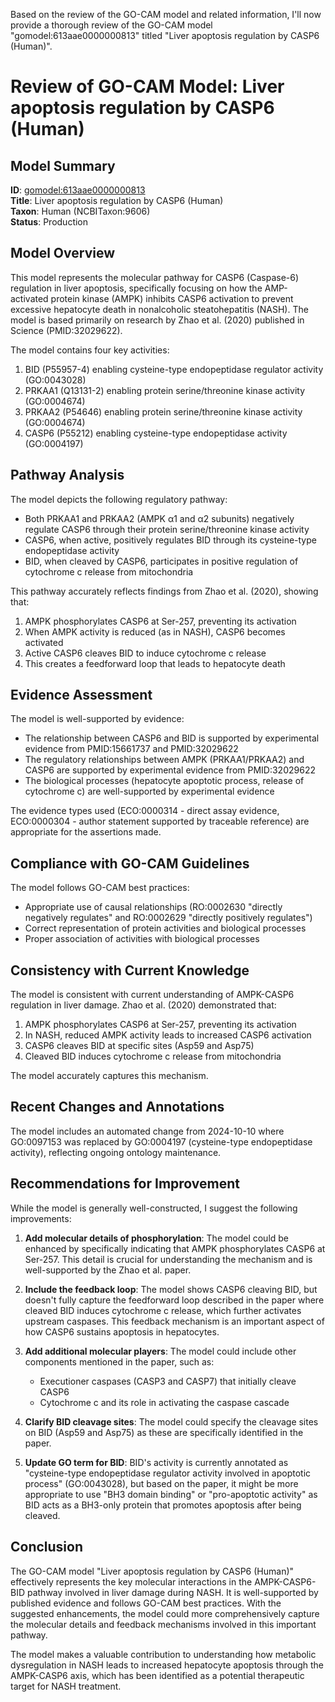 Based on the review of the GO-CAM model and related information, I'll now provide a thorough review of the GO-CAM model "gomodel:613aae0000000813" titled "Liver apoptosis regulation by CASP6 (Human)".

# Review of GO-CAM Model: Liver apoptosis regulation by CASP6 (Human)

## Model Summary
**ID**: [gomodel:613aae0000000813](https://bioregistry.io/go.model:613aae0000000813)  
**Title**: Liver apoptosis regulation by CASP6 (Human)  
**Taxon**: Human (NCBITaxon:9606)  
**Status**: Production

## Model Overview

This model represents the molecular pathway for CASP6 (Caspase-6) regulation in liver apoptosis, specifically focusing on how the AMP-activated protein kinase (AMPK) inhibits CASP6 activation to prevent excessive hepatocyte death in nonalcoholic steatohepatitis (NASH). The model is based primarily on research by Zhao et al. (2020) published in Science (PMID:32029622).

The model contains four key activities:
1. BID (P55957-4) enabling cysteine-type endopeptidase regulator activity (GO:0043028)
2. PRKAA1 (Q13131-2) enabling protein serine/threonine kinase activity (GO:0004674)
3. PRKAA2 (P54646) enabling protein serine/threonine kinase activity (GO:0004674) 
4. CASP6 (P55212) enabling cysteine-type endopeptidase activity (GO:0004197)

## Pathway Analysis

The model depicts the following regulatory pathway:
- Both PRKAA1 and PRKAA2 (AMPK α1 and α2 subunits) negatively regulate CASP6 through their protein serine/threonine kinase activity
- CASP6, when active, positively regulates BID through its cysteine-type endopeptidase activity
- BID, when cleaved by CASP6, participates in positive regulation of cytochrome c release from mitochondria

This pathway accurately reflects findings from Zhao et al. (2020), showing that:
1. AMPK phosphorylates CASP6 at Ser-257, preventing its activation
2. When AMPK activity is reduced (as in NASH), CASP6 becomes activated
3. Active CASP6 cleaves BID to induce cytochrome c release
4. This creates a feedforward loop that leads to hepatocyte death

## Evidence Assessment

The model is well-supported by evidence:
- The relationship between CASP6 and BID is supported by experimental evidence from PMID:15661737 and PMID:32029622
- The regulatory relationships between AMPK (PRKAA1/PRKAA2) and CASP6 are supported by experimental evidence from PMID:32029622
- The biological processes (hepatocyte apoptotic process, release of cytochrome c) are well-supported by experimental evidence

The evidence types used (ECO:0000314 - direct assay evidence, ECO:0000304 - author statement supported by traceable reference) are appropriate for the assertions made.

## Compliance with GO-CAM Guidelines

The model follows GO-CAM best practices:
- Appropriate use of causal relationships (RO:0002630 "directly negatively regulates" and RO:0002629 "directly positively regulates")
- Correct representation of protein activities and biological processes
- Proper association of activities with biological processes

## Consistency with Current Knowledge

The model is consistent with current understanding of AMPK-CASP6 regulation in liver damage. Zhao et al. (2020) demonstrated that:
1. AMPK phosphorylates CASP6 at Ser-257, preventing its activation
2. In NASH, reduced AMPK activity leads to increased CASP6 activation
3. CASP6 cleaves BID at specific sites (Asp59 and Asp75)
4. Cleaved BID induces cytochrome c release from mitochondria

The model accurately captures this mechanism.

## Recent Changes and Annotations

The model includes an automated change from 2024-10-10 where GO:0097153 was replaced by GO:0004197 (cysteine-type endopeptidase activity), reflecting ongoing ontology maintenance.

## Recommendations for Improvement

While the model is generally well-constructed, I suggest the following improvements:

1. **Add molecular details of phosphorylation**: The model could be enhanced by specifically indicating that AMPK phosphorylates CASP6 at Ser-257. This detail is crucial for understanding the mechanism and is well-supported by the Zhao et al. paper.

2. **Include the feedback loop**: The model shows CASP6 cleaving BID, but doesn't fully capture the feedforward loop described in the paper where cleaved BID induces cytochrome c release, which further activates upstream caspases. This feedback mechanism is an important aspect of how CASP6 sustains apoptosis in hepatocytes.

3. **Add additional molecular players**: The model could include other components mentioned in the paper, such as:
   - Executioner caspases (CASP3 and CASP7) that initially cleave CASP6
   - Cytochrome c and its role in activating the caspase cascade

4. **Clarify BID cleavage sites**: The model could specify the cleavage sites on BID (Asp59 and Asp75) as these are specifically identified in the paper.

5. **Update GO term for BID**: BID's activity is currently annotated as "cysteine-type endopeptidase regulator activity involved in apoptotic process" (GO:0043028), but based on the paper, it might be more appropriate to use "BH3 domain binding" or "pro-apoptotic activity" as BID acts as a BH3-only protein that promotes apoptosis after being cleaved.

## Conclusion

The GO-CAM model "Liver apoptosis regulation by CASP6 (Human)" effectively represents the key molecular interactions in the AMPK-CASP6-BID pathway involved in liver damage during NASH. It is well-supported by published evidence and follows GO-CAM best practices. With the suggested enhancements, the model could more comprehensively capture the molecular details and feedback mechanisms involved in this important pathway.

The model makes a valuable contribution to understanding how metabolic dysregulation in NASH leads to increased hepatocyte apoptosis through the AMPK-CASP6 axis, which has been identified as a potential therapeutic target for NASH treatment.